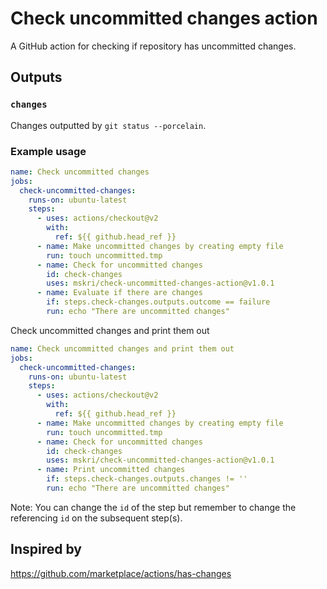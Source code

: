 # Check uncommitted changes action

A GitHub action for checking if repository has uncommitted changes.

## Outputs

### `changes`

Changes outputted by `git status --porcelain`.

### Example usage

```yaml
name: Check uncommitted changes
jobs:
  check-uncommitted-changes:
    runs-on: ubuntu-latest
    steps:
      - uses: actions/checkout@v2
        with:
          ref: ${{ github.head_ref }}
      - name: Make uncommitted changes by creating empty file
        run: touch uncommitted.tmp
      - name: Check for uncommitted changes
        id: check-changes
        uses: mskri/check-uncommitted-changes-action@v1.0.1
      - name: Evaluate if there are changes
        if: steps.check-changes.outputs.outcome == failure
        run: echo "There are uncommitted changes"
```

Check uncommitted changes and print them out

```yaml
name: Check uncommitted changes and print them out
jobs:
  check-uncommitted-changes:
    runs-on: ubuntu-latest
    steps:
      - uses: actions/checkout@v2
        with:
          ref: ${{ github.head_ref }}
      - name: Make uncommitted changes by creating empty file
        run: touch uncommitted.tmp
      - name: Check for uncommitted changes
        id: check-changes
        uses: mskri/check-uncommitted-changes-action@v1.0.1
      - name: Print uncommitted changes
        if: steps.check-changes.outputs.changes != ''
        run: echo "There are uncommitted changes"
```

Note: You can change the `id` of the step but remember to change the referencing `id` on the subsequent step(s).

## Inspired by

https://github.com/marketplace/actions/has-changes
